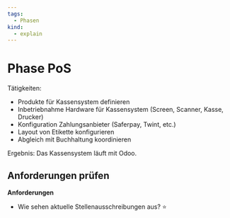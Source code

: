 ```yaml
---
tags:
  - Phasen
kind:
  - explain
---
```

# Phase PoS

Tätigkeiten:

* Produkte für Kassensystem definieren
* Inbetriebnahme Hardware für Kassensystem (Screen, Scanner, Kasse, Drucker)
* Konfiguration Zahlungsanbieter (Saferpay, Twint, etc.)
* Layout von Etikette konfigurieren
* Abgleich mit Buchhaltung koordinieren

Ergebnis: Das Kassensystem läuft mit Odoo.

## Anforderungen prüfen 

**Anforderungen**

- Wie sehen aktuelle Stellenausschreibungen aus? ⭐

